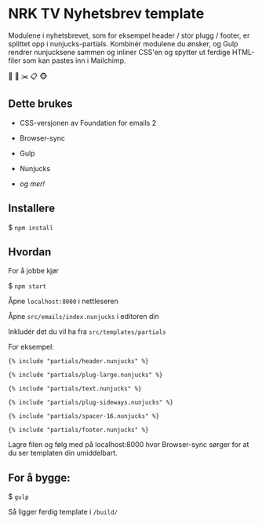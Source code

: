 
# NRK TV Nyhetsbrev template  

Modulene i nyhetsbrevet, som for eksempel header / stor plugg / footer, er splittet opp i nunjucks-partials. Kombinér modulene du ønsker, og Gulp rendrer nunjucksene sammen og inliner CSS'en og spytter ut ferdige HTML-filer som kan pastes inn i Mailchimp.

📰 📧 ✂️ 📋 🐵

## Dette brukes 
* CSS-versjonen av Foundation for emails 2 
  
* Browser-sync

* Gulp
* Nunjucks
* _og mer!_

## Installere
$ `npm install`

## Hvordan

For å jobbe kjør

$ `npm start`

Åpne `localhost:8000` i nettleseren

Åpne `src/emails/index.nunjucks` i editoren din

Inkludér det du vil ha fra `src/templates/partials`

For eksempel:




```
{% include "partials/header.nunjucks" %}

{% include "partials/plug-large.nunjucks" %}

{% include "partials/text.nunjucks" %}

{% include "partials/plug-sideways.nunjucks" %}

{% include "partials/spacer-16.nunjucks" %}

{% include "partials/footer.nunjucks" %} 
```

Lagre filen og følg med på localhost:8000 hvor Browser-sync sørger for at du ser templaten din umiddelbart.

## For å bygge:
$ `gulp`

Så ligger ferdig template i `/build/`